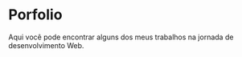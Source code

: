 # Porfolio



Aqui você pode encontrar alguns dos meus trabalhos na jornada de desenvolvimento Web.
